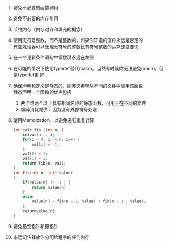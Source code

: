 1. 避免不必要的函数调用  
1. 避免不必要的内存引用  
1. 节约内存（内存对齐和填充的概念）  
1. 使用无符号整数，而不是整数的，如果你知道的值将永远是否定的  
   有些处理器可以处理无符号的整数比有符号整数的运算速度要快
1. 在一个逻辑条件语句中常数项永远在左侧  
1. 在可能的情况下使用typedef替代macro。当然有时候你无法避免macro，但是typedef更
   好  
1. 确保声明和定义是静态的，除非您希望从不同的文件中调用该函数  
    静态声明一个函数的优点包括  
    1. 两个或两个以上具有相同名称的静态函数，可用于在不同的文件
    1. 编译消耗减少，因为没有外部符号处理
1. 使用Memoization，以避免递归重复计算  

    ```c++
    int calc_fib (int n) {
        intval[n] , i;
        for(i = 0; i <= n; i++) {
            val[i] = -1; 
        }
        val[0] = 1;
        val[1] = 1;
        return fib(n, val);
    }
    int fib(int n, int* value)
    {
        if(value[n] != -1 ) {
            return value[n];
        }
        else{
            value[n] = fib(n - 2, value) + fib(n - 1 , value);
        }
        returnvalue[n];
    }
    ```
1. 避免悬空指针和野指针  
1. 永远记住释放你分配给程序的任何内存  

